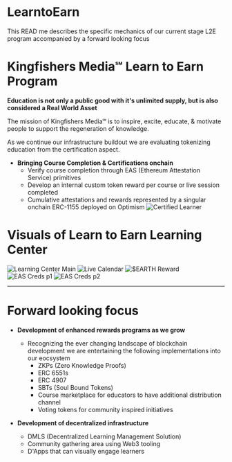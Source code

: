 # LearntoEarn
This READ me describes the specific mechanics of our current stage L2E program accompanied by a forward looking focus
# Kingfishers Media℠ Learn to Earn Program

**Education is not only a public good with it's unlimited supply, but is also considered a Real World Asset**

The mission of Kingfishers Media℠ is to inspire, excite, educate, & motivate people to support the regeneration of knowledge.

As we continue our infrastructure buildout we are evaluating tokenizing education from the certification aspect.

* **Bringing Course Completion & Certifications onchain**
    * Verify course completion through EAS (Ethereum Attestation Service) primitives
    * Develop an internal custom token reward per course or live session completed
    * Cumulative attestations and rewards represented by a singular onchain ERC-1155 deployed on Optimism
![Certified Learner](https://hackmd.io/_uploads/SyF2akMlC.png)

# Visuals of Learn to Earn Learning Center
![Learning Center Main](https://hackmd.io/_uploads/rJ2IQtVxA.png)
![Live Calendar](https://hackmd.io/_uploads/Hk0PQF4eR.png)
![$EARTH Reward](https://hackmd.io/_uploads/SyJtXKEe0.png)
![EAS Creds p1](https://hackmd.io/_uploads/rkdFXFNlA.png)
![EAS Creds p2](https://hackmd.io/_uploads/Hklc7tVxR.png)





---
# Forward looking focus
* **Development of enhanced rewards programs as we grow**
    * Recognizing the ever changing landscape of blockchain development we are entertaining the following implementations into our eocsystem
        * ZKPs (Zero Knowledge Proofs)
        * ERC 6551s
        * ERC 4907
        * SBTs (Soul Bound Tokens)
        * Course marketplace for educators to have additional distribution channel
        * Voting tokens for community inspired initiatives

* **Development of decentralized infrastructure**
    * DMLS (Decentralized Learning Management Solution)
    * Community gathering area using Web3 tooling
    * D'Apps that can visually engage learners
